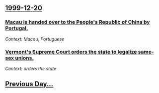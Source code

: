 ## [1999-12-20](/news/1999/12/20/index.md)

### [ Macau is handed over to the People's Republic of China by Portugal.](/news/1999/12/20/macau-is-handed-over-to-the-people-s-republic-of-china-by-portugal.md)
_Context: Macau, Portuguese_

### [ Vermont's Supreme Court orders the state to legalize same-sex unions.](/news/1999/12/20/vermont-s-supreme-court-orders-the-state-to-legalize-same-sex-unions.md)
_Context: orders the state_

## [Previous Day...](/news/1999/12/19/index.md)

